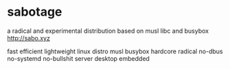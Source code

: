 # sabotage
a radical and experimental distribution based on musl libc and busybox http://sabo.xyz

fast efficient lightweight linux distro musl busybox hardcore radical no-dbus no-systemd no-bullshit server desktop embedded
